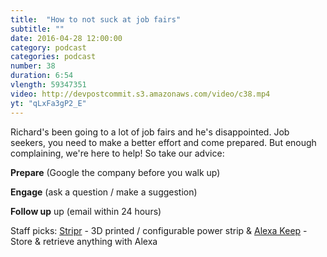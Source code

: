 ```yaml
---
title:  "How to not suck at job fairs"
subtitle: ""
date: 2016-04-28 12:00:00
category: podcast
categories: podcast
number: 38
duration: 6:54
vlength: 59347351
video: http://devpostcommit.s3.amazonaws.com/video/c38.mp4
yt: "qLxFa3gP2_E"
---
```


Richard's been going to a lot of job fairs and he's disappointed. Job seekers, you need to make a better effort and come prepared. But enough complaining, we're here to help! So take our advice:

<strong>Prepare</strong> (Google the company before you walk up)

<strong>Engage</strong> (ask a question / make a suggestion)

<strong>Follow up</strong> up (email within 24 hours)

Staff picks: <a href="http://devpost.com/software/stripr">Stripr</a> - 3D printed / configurable power strip &amp; <a href="http://devpost.com/software/alexa-keep">Alexa Keep</a> - Store & retrieve anything with Alexa
